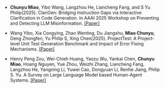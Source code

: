 - <strong>Chunyu Miao</strong>, Yibo Wang, Langzhou He, Liancheng Fang, and S Yu Philip(2025). ClariGen: Bridging Instruction Gaps via Interactive Clarification in Code Generation. In AAAI 2025 Workshop on Preventing and Detecting LLM Misinformation. [[Paper]](https://openreview.net/forum?id=s566pj5E5M)

- Wang Yibo, Xia Congying, Zhao Wenting,  Du Jiangshu, <strong>Miao Chunyu</strong>, Deng Zhongfen, Yu Philip S, Xing Chen(2025). ProjectTest: A Project-level Unit Test Generation Benchmark and Impact of Error Fixing Mechanisms. [[Paper]](https://arxiv.org/abs/2502.06556)


- Henry Peng Zou, Wei-Chieh Huang, Yaozu Wu, Yankai Chen, <strong>Chunyu Miao</strong>, Hoang Nguyen, Yue Zhou, Weizhi Zhang, Liancheng Fang, Langzhou He, Yangning Li, Yuwei Cao, Dongyuan Li, Renhe Jiang, Philip S. Yu. A Survey on Large Language Model based Human-Agent Systems. [[Paper]](https://arxiv.org/abs/2505.00753)



